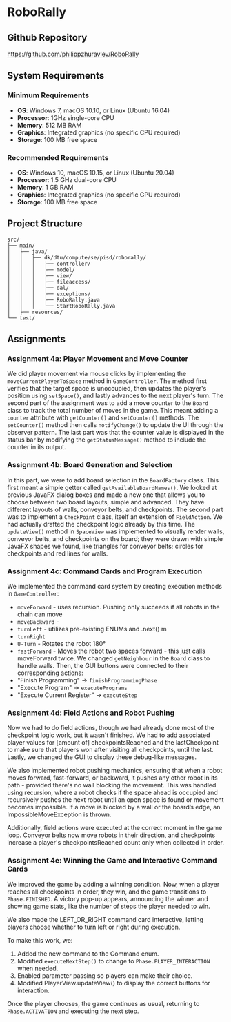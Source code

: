# RoboRally

## Github Repository
https://github.com/philippzhuravlev/RoboRally


## System Requirements

### Minimum Requirements
- **OS**: Windows 7, macOS 10.10, or Linux (Ubuntu 16.04)
- **Processor**: 1GHz single-core CPU
- **Memory**: 512 MB RAM
- **Graphics**: Integrated graphics (no specific CPU required)
- **Storage**: 100 MB free space

### Recommended Requirements
- **OS**: Windows 10, macOS 10.15, or Linux (Ubuntu 20.04)
- **Processor**: 1.5 GHz dual-core CPU
- **Memory**: 1 GB RAM
- **Graphics**: Integrated graphics (no specific GPU required)
- **Storage**: 100 MB free space

## Project Structure
```
src/
├── main/
│   ├── java/
│   │   ├── dk/dtu/compute/se/pisd/roborally/
│   │   │   ├── controller/
│   │   │   ├── model/
│   │   │   ├── view/
│   │   │   ├── fileaccess/
│   │   │   ├── dal/
│   │   │   ├── exceptions/
│   │   │   ├── RoboRally.java
│   │   │   └── StartRoboRally.java
│   ├── resources/
└── test/
```

## Assignments

### Assignment 4a: Player Movement and Move Counter

We did player movement via mouse clicks by implementing the `moveCurrentPlayerToSpace` method in `GameController`. The method first verifies that the target space is unoccupied, then updates the player's position using `setSpace()`, and lastly advances to the next player's turn. The second part of the assignment was to add a move counter to the `Board` class to track the total number of moves in the game. This meant adding a `counter` attribute with `getCounter()` and `setCounter()` methods. The `setCounter()` method then calls `notifyChange()` to update the UI through the observer pattern. The last part was that the counter value is displayed in the status bar by modifying the `getStatusMessage()` method to include the counter in its output.

### Assignment 4b: Board Generation and Selection

In this part, we were to add board selection in the `BoardFactory` class. This first meant a simple getter called `getAvailableBoardNames()`. We looked at previous JavaFX dialog boxes and made a new one that allows you to choose between two board layouts, simple and advanced. They have different layouts of walls, conveyor belts, and checkpoints. The second part was to implement a `CheckPoint` class, itself an extension of `FieldAction`. We had actually drafted the checkpoint logic already by this time. The `updateView()` method in `SpaceView` was implemented to visually render walls, conveyor belts, and checkpoints on the board; they were drawn with simple JavaFX shapes we found, like triangles for conveyor belts; circles for checkpoints and red lines for walls.

### Assignment 4c: Command Cards and Program Execution

We implemented the command card system by creating execution methods in `GameController`:
- `moveForward` - uses recursion. Pushing only succeeds if all robots in the chain can move
- `moveBackward` -
- `turnLeft` - utilizes pre-existing ENUMs and .next() m
- `turnRight`
- `U-Turn` - Rotates the robot 180°
- `fastForward` - Moves the robot two spaces forward - this just calls moveForward twice.
  We changed `getNeighbour` in the `Board` class to handle walls. Then, the GUI buttons were connected to their corresponding actions:
- "Finish Programming" → `finishProgrammingPhase`
- "Execute Program" → `executePrograms`
- "Execute Current Register" → `executeStep`

### Assignment 4d: Field Actions and Robot Pushing

Now we had to do field actions, though we had already done most of the checkpoint logic work, but it wasn't finished. We had to add associated player values for [amount of] checkpointsReached and the lastCheckpoint to make sure that players won after visiting all checkpoints, until the last. Lastly, we changed the GUI to display these debug-like messages.

We also implemented robot pushing mechanics, ensuring that when a robot moves forward, fast-forward, or backward, it pushes any other robot in its path - provided there's no wall blocking the movement. This was handled using recursion, where a robot checks if the space ahead is occupied and recursively pushes the next robot until an open space is found or movement becomes impossible. If a move is blocked by a wall or the board’s edge, an ImpossibleMoveException is thrown.

Additionally, field actions were executed at the correct moment in the game loop. Conveyor belts now move robots in their direction, and checkpoints increase a player's checkpointsReached count only when collected in order.

### Assignment 4e: Winning the Game and Interactive Command Cards

We improved the game by adding a winning condition. Now, when a player reaches all checkpoints in order, they win, and the game transitions to `Phase.FINISHED`. A victory pop-up appears, announcing the winner and showing game stats, like the number of steps the player needed to win.

We also made the LEFT_OR_RIGHT command card interactive, letting players choose whether to turn left or right during execution.

To make this work, we:
1. Added the new command to the Command enum.
2. Modified `executeNextStep()` to change to `Phase.PLAYER_INTERACTION` when needed.
3. Enabled parameter passing so players can make their choice.
4. Modified PlayerView.updateView() to display the correct buttons for interaction.

Once the player chooses, the game continues as usual, returning to `Phase.ACTIVATION` and executing the next step.
